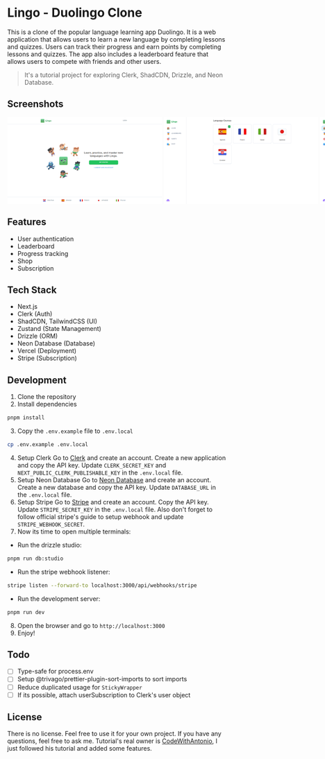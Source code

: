 # Lingo - Duolingo Clone
This is a clone of the popular language learning app Duolingo. It is a web application that allows users to learn a new language by completing lessons and quizzes. Users can track their progress and earn points by completing lessons and quizzes. The app also includes a leaderboard feature that allows users to compete with friends and other users.

> It's a tutorial project for exploring Clerk, ShadCDN, Drizzle, and Neon Database.

## Screenshots
<div style="display:flex;gap:5px;">
<img src="/docs/1.png" height="200" />
<img src="/docs/2.png" height="200" />
<img src="/docs/3.png" height="200" />
<img src="/docs/4.png" height="200" />
<img src="/docs/5.png" height="200" />
<img src="/docs/6.png" height="200" />
<img src="/docs/7.png" height="200" />
</div>

## Features
- User authentication
- Leaderboard
- Progress tracking
- Shop
- Subscription

## Tech Stack
- Next.js
- Clerk (Auth)
- ShadCDN, TailwindCSS (UI)
- Zustand (State Management)
- Drizzle (ORM)
- Neon Database (Database)
- Vercel (Deployment)
- Stripe (Subscription)

## Development
1. Clone the repository
2. Install dependencies
```bash
pnpm install
```
3. Copy the `.env.example` file to `.env.local`
```bash
cp .env.example .env.local
```
4. Setup Clerk
Go to [Clerk](https://clerk.dev) and create an account. Create a new application and copy the API key. Update `CLERK_SECRET_KEY` and `NEXT_PUBLIC_CLERK_PUBLISHABLE_KEY` in the `.env.local` file.
5. Setup Neon Database
Go to [Neon Database](https://neondb.com) and create an account. Create a new database and copy the API key. Update `DATABASE_URL` in the `.env.local` file.
6. Setup Stripe
Go to [Stripe](https://stripe.com) and create an account. Copy the API key. Update `STRIPE_SECRET_KEY` in the `.env.local` file. Also don't forget to follow official stripe's guide to setup webhook and update `STRIPE_WEBHOOK_SECRET`.
7. Now its time to open multiple terminals:
* Run the drizzle studio:
```bash
pnpm run db:studio
```
* Run the stripe webhook listener:
```bash
stripe listen --forward-to localhost:3000/api/webhooks/stripe
```
* Run the development server:
```bash
pnpm run dev
```
8. Open the browser and go to `http://localhost:3000`
9. Enjoy!

## Todo
- [ ] Type-safe for process.env
- [ ] Setup @trivago/prettier-plugin-sort-imports to sort imports
- [ ] Reduce duplicated usage for `StickyWrapper`
- [ ] If its possible, attach userSubscription to Clerk's user object

## License
There is no license. Feel free to use it for your own project. If you have any questions, feel free to ask me. Tutorial's real owner is [CodeWithAntonio](https://www.youtube.com/@codewithantonio), I just followed his tutorial and added some features. 

